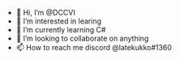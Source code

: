 - 👋 Hi, I’m @DCCVI
- 👀 I’m interested in learing
- 🌱 I’m currently learning C#
- 💞️ I’m looking to collaborate on anything 
- 📫 How to reach me discord @latekukko#1360
